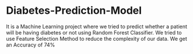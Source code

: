# Diabetes-Prediction-Model
It is a Machine Learning project where we tried to predict whether a patient will be having diabetes or not using Random Forest Classifier. We tried to use Feature Selection Method to reduce the complexity of our data. We get an Accuracy of 74%

